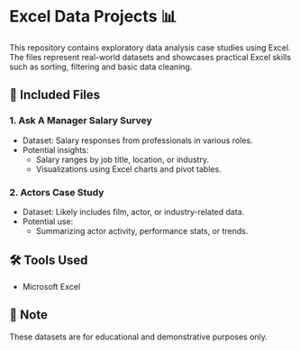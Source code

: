 # Excel Data Projects 📊

This repository contains exploratory data analysis case studies using Excel. The files represent real-world datasets and showcases practical Excel skills such as sorting, filtering and basic data cleaning.

## 📁 Included Files

### 1. Ask A Manager Salary Survey

- Dataset: Salary responses from professionals in various roles.
- Potential insights:
  - Salary ranges by job title, location, or industry.
  - Visualizations using Excel charts and pivot tables.

### 2. Actors Case Study

- Dataset: Likely includes film, actor, or industry-related data.
- Potential use:
  - Summarizing actor activity, performance stats, or trends.

## 🛠 Tools Used

- Microsoft Excel

## 📌 Note

These datasets are for educational and demonstrative purposes only.

